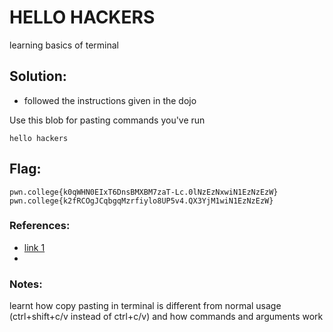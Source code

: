 
# HELLO HACKERS

learning basics of terminal

## Solution:
- followed the instructions given in the dojo

Use this blob for pasting commands you've run
```hello
hello hackers
```

## Flag: 

```
pwn.college{k0qWHN0EIxT6DnsBMXBM7zaT-Lc.0lNzEzNxwiN1EzNzEzW}
pwn.college{k2fRCOgJCqbgqMzrfiylo8UP5v4.QX3YjM1wiN1EzNzEzW}

```


### References:

- [link 1](https://pwn.college)
- 
### Notes:

learnt how copy pasting in terminal is different from normal usage (ctrl+shift+c/v instead of ctrl+c/v) and how commands and arguments work

